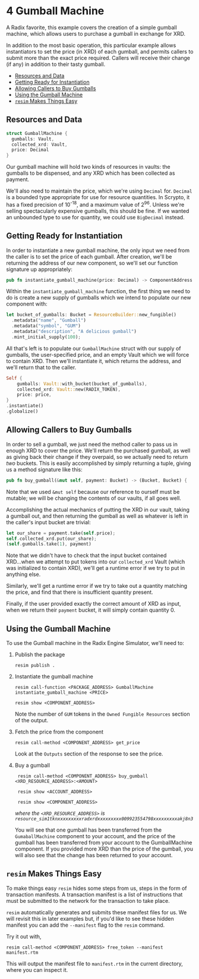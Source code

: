 # 4 Gumball Machine

A Radix favorite, this example covers the creation of a simple gumball machine,
which allows users to purchase a gumball in exchange for XRD.

In addition to the most basic operation, this particular example allows
instantiators to set the price (in XRD) of each gumball, and permits callers to
submit more than the exact price required. Callers will receive their change (if
any) in addition to their tasty gumball.

- [Resources and Data](#resources-and-data)
- [Getting Ready for Instantiation](#getting-ready-for-instantiation)
- [Allowing Callers to Buy Gumballs](#allowing-callers-to-buy-gumballs)
- [Using the Gumball Machine](#using-the-gumball-machine)
- [`resim` Makes Things Easy](#resim-makes-things-easy)

## Resources and Data

```rust
struct GumballMachine {
  gumballs: Vault,
  collected_xrd: Vault,
  price: Decimal
}
```

Our gumball machine will hold two kinds of resources in vaults: the gumballs to
be dispensed, and any XRD which has been collected as payment.

We'll also need to maintain the price, which we're using `Decimal` for.
`Decimal` is a bounded type appropriate for use for resource quantities. In
Scrypto, it has a fixed precision of 10<sup>-18</sup>, and a maximum value of
2<sup>96</sup>. Unless we're selling spectacularly expensive gumballs, this
should be fine. If we wanted an unbounded type to use for quantity, we could use
`BigDecimal` instead.

## Getting Ready for Instantiation

In order to instantiate a new gumball machine, the only input we need from the
caller is to set the price of each gumball. After creation, we'll be returning
the address of our new component, so we'll set our function signature up
appropriately:

```rust
pub fn instantiate_gumball_machine(price: Decimal) -> ComponentAddress {
```

Within the `instantiate_gumball_machine` function, the first thing we need to do
is create a new supply of gumballs which we intend to populate our new component
with:

```rust
let bucket_of_gumballs: Bucket = ResourceBuilder::new_fungible()
  .metadata("name", "Gumball")
  .metadata("symbol", "GUM")
  .metadata("description", "A delicious gumball")
  .mint_initial_supply(100);
```

All that's left is to populate our `GumballMachine` struct with our supply of
gumballs, the user-specified price, and an empty Vault which we will force to
contain XRD. Then we'll instantiate it, which returns the address, and we'll
return that to the caller.

```rust
Self {
    gumballs: Vault::with_bucket(bucket_of_gumballs),
    collected_xrd: Vault::new(RADIX_TOKEN),
    price: price,
}
.instantiate()
.globalize()
```

## Allowing Callers to Buy Gumballs

In order to sell a gumball, we just need the method caller to pass us in enough
XRD to cover the price. We'll return the purchased gumball, as well as giving
back their change if they overpaid, so we actually need to return _two_ buckets.
This is easily accomplished by simply returning a tuple, giving us a method
signature like this:

```rust
pub fn buy_gumball(&mut self, payment: Bucket) -> (Bucket, Bucket) {
```

Note that we used `&mut self` because our reference to ourself must be mutable;
we will be changing the contents of our vaults, if all goes well.

Accomplishing the actual mechanics of putting the XRD in our vault, taking a
gumball out, and then returning the gumball as well as whatever is left in the
caller's input bucket are trivial:

```rust
let our_share = payment.take(self.price);
self.collected_xrd.put(our_share);
(self.gumballs.take(1), payment)
```

Note that we didn't have to check that the input bucket contained XRD...when we
attempt to put tokens into our `collected_xrd` Vault (which was initialized to
contain XRD), we'll get a runtime error if we try to put in anything else.

Similarly, we'll get a runtime error if we try to take out a quantity matching
the price, and find that there is insufficient quantity present.

Finally, if the user provided exactly the correct amount of XRD as input, when
we return their `payment` bucket, it will simply contain quantity 0.

## Using the Gumball Machine

To use the Gumball machine in the Radix Engine Simulator, we'll need to:

1. Publish the package

   ```
   resim publish .
   ```

2. Instantiate the gumball machine

   ```
   resim call-function <PACKAGE_ADDRESS> GumballMachine instantiate_gumball_machine <PRICE>

   resim show <COMPONENT_ADDRESS>

   ```

   Note the number of `GUM` tokens in the `Owned Fungible Resources` section of
   the output.

3. Fetch the price from the component

   ```
   resim call-method <COMPONENT_ADDRESS> get_price
   ```

   Look at the `Outputs` section of the response to see the price.

4. Buy a gumball

   ```
    resim call-method <COMPONENT_ADDRESS> buy_gumball <XRD_RESOURCE_ADDRESS>:<AMOUNT>

    resim show <ACCOUNT_ADDRESS>

    resim show <COMPONENT_ADDRESS>

   ```

   _where the `<XRD_RESOURCE_ADDRESS>` is
   `resource_sim1tknxxxxxxxxxradxrdxxxxxxxxx009923554798xxxxxxxxxakj8n3`_

   You will see that one gumball has been transferred from the `GumaballMachine`
   component to your account, and the price of the gumball has been transferred
   from your account to the GumballMachine component. If you provided more XRD
   than the price of the gumball, you will also see that the change has been
   returned to your account.

## `resim` Makes Things Easy

To make things easy `resim` hides some steps from us, steps in the form of
transaction manifests. A transaction manifest is a list of instructions that
must be submitted to the network for the transaction to take place.

`resim` automatically generates and submits these manifest files for us. We will
revisit this in later examples but, if you'd like to see these hidden manifest
you can add the `--manifest` flag to the `resim` command.

Try it out with,

```
resim call-method <COMPONENT_ADDRESS> free_token --manifest manifest.rtm
```

This will output the manifest file to `manifest.rtm` in the current directory,
where you can inspect it.
